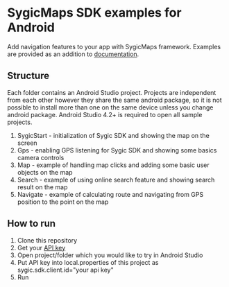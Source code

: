 # SygicMaps SDK examples for Android

Add navigation features to your app with SygicMaps framework. Examples are provided as an addition to [documentation](https://developers.sygic.com/maps-sdk/android/getting_started/).

## Structure

Each folder contains an Android Studio project. Projects are independent from each other however they share the same android package, so it is not possible to install more than one on the same device unless you change android package. Android Studio 4.2+ is required to open all sample projects.

1. SygicStart - initialization of Sygic SDK and showing the map on the screen
2. Gps - enabling GPS listening for Sygic SDK and showing some basics camera controls
3. Map - example of handling map clicks and adding some basic user objects on the map
4. Search - example of using online search feature and showing search result on the map
5. Navigate - example of calculating route and navigating from GPS position to the point on the map

## How to run

1. Clone this repository
2. Get your [API key](https://www.sygic.com/enterprise/get-api-key)
3. Open project/folder which you would like to try in Android Studio
4. Put API key into local.properties of this project as sygic.sdk.client.id="your api key"
5. Run
